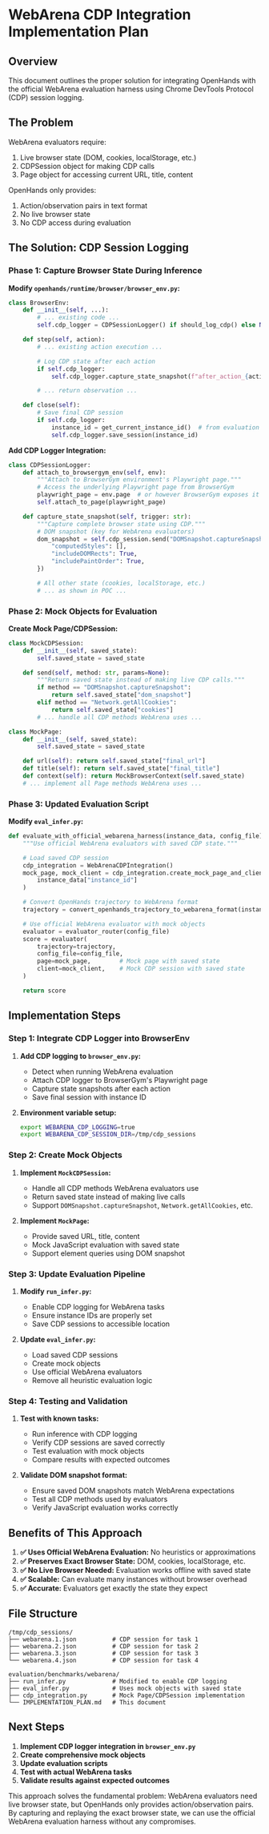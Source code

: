 # WebArena CDP Integration Implementation Plan

## Overview

This document outlines the proper solution for integrating OpenHands with the official WebArena evaluation harness using Chrome DevTools Protocol (CDP) session logging.

## The Problem

WebArena evaluators require:
1. Live browser state (DOM, cookies, localStorage, etc.)
2. CDPSession object for making CDP calls
3. Page object for accessing current URL, title, content

OpenHands only provides:
1. Action/observation pairs in text format
2. No live browser state
3. No CDP access during evaluation

## The Solution: CDP Session Logging

### Phase 1: Capture Browser State During Inference

**Modify `openhands/runtime/browser/browser_env.py`:**

```python
class BrowserEnv:
    def __init__(self, ...):
        # ... existing code ...
        self.cdp_logger = CDPSessionLogger() if should_log_cdp() else None

    def step(self, action):
        # ... existing action execution ...

        # Log CDP state after each action
        if self.cdp_logger:
            self.cdp_logger.capture_state_snapshot(f"after_action_{action.action}")

        # ... return observation ...

    def close(self):
        # Save final CDP session
        if self.cdp_logger:
            instance_id = get_current_instance_id()  # from evaluation context
            self.cdp_logger.save_session(instance_id)
```

**Add CDP Logger Integration:**

```python
class CDPSessionLogger:
    def attach_to_browsergym_env(self, env):
        """Attach to BrowserGym environment's Playwright page."""
        # Access the underlying Playwright page from BrowserGym
        playwright_page = env.page  # or however BrowserGym exposes it
        self.attach_to_page(playwright_page)

    def capture_state_snapshot(self, trigger: str):
        """Capture complete browser state using CDP."""
        # DOM snapshot (key for WebArena evaluators)
        dom_snapshot = self.cdp_session.send("DOMSnapshot.captureSnapshot", {
            "computedStyles": [],
            "includeDOMRects": True,
            "includePaintOrder": True,
        })

        # All other state (cookies, localStorage, etc.)
        # ... as shown in POC ...
```

### Phase 2: Mock Objects for Evaluation

**Create Mock Page/CDPSession:**

```python
class MockCDPSession:
    def __init__(self, saved_state):
        self.saved_state = saved_state

    def send(self, method: str, params=None):
        """Return saved state instead of making live CDP calls."""
        if method == "DOMSnapshot.captureSnapshot":
            return self.saved_state["dom_snapshot"]
        elif method == "Network.getAllCookies":
            return self.saved_state["cookies"]
        # ... handle all CDP methods WebArena uses ...

class MockPage:
    def __init__(self, saved_state):
        self.saved_state = saved_state

    def url(self): return self.saved_state["final_url"]
    def title(self): return self.saved_state["final_title"]
    def context(self): return MockBrowserContext(self.saved_state)
    # ... implement all Page methods WebArena uses ...
```

### Phase 3: Updated Evaluation Script

**Modify `eval_infer.py`:**

```python
def evaluate_with_official_webarena_harness(instance_data, config_file):
    """Use official WebArena evaluators with saved CDP state."""

    # Load saved CDP session
    cdp_integration = WebArenaCDPIntegration()
    mock_page, mock_client = cdp_integration.create_mock_page_and_client(
        instance_data["instance_id"]
    )

    # Convert OpenHands trajectory to WebArena format
    trajectory = convert_openhands_trajectory_to_webarena_format(instance_data)

    # Use official WebArena evaluator with mock objects
    evaluator = evaluator_router(config_file)
    score = evaluator(
        trajectory=trajectory,
        config_file=config_file,
        page=mock_page,        # Mock page with saved state
        client=mock_client,    # Mock CDP session with saved state
    )

    return score
```

## Implementation Steps

### Step 1: Integrate CDP Logger into BrowserEnv

1. **Add CDP logging to `browser_env.py`:**
   - Detect when running WebArena evaluation
   - Attach CDP logger to BrowserGym's Playwright page
   - Capture state snapshots after each action
   - Save final session with instance ID

2. **Environment variable setup:**
   ```bash
   export WEBARENA_CDP_LOGGING=true
   export WEBARENA_CDP_SESSION_DIR=/tmp/cdp_sessions
   ```

### Step 2: Create Mock Objects

1. **Implement `MockCDPSession`:**
   - Handle all CDP methods WebArena evaluators use
   - Return saved state instead of making live calls
   - Support `DOMSnapshot.captureSnapshot`, `Network.getAllCookies`, etc.

2. **Implement `MockPage`:**
   - Provide saved URL, title, content
   - Mock JavaScript evaluation with saved state
   - Support element queries using DOM snapshot

### Step 3: Update Evaluation Pipeline

1. **Modify `run_infer.py`:**
   - Enable CDP logging for WebArena tasks
   - Ensure instance IDs are properly set
   - Save CDP sessions to accessible location

2. **Update `eval_infer.py`:**
   - Load saved CDP sessions
   - Create mock objects
   - Use official WebArena evaluators
   - Remove all heuristic evaluation logic

### Step 4: Testing and Validation

1. **Test with known tasks:**
   - Run inference with CDP logging
   - Verify CDP sessions are saved correctly
   - Test evaluation with mock objects
   - Compare results with expected outcomes

2. **Validate DOM snapshot format:**
   - Ensure saved DOM snapshots match WebArena expectations
   - Test all CDP methods used by evaluators
   - Verify JavaScript evaluation works correctly

## Benefits of This Approach

1. **✅ Uses Official WebArena Evaluation:** No heuristics or approximations
2. **✅ Preserves Exact Browser State:** DOM, cookies, localStorage, etc.
3. **✅ No Live Browser Needed:** Evaluation works offline with saved state
4. **✅ Scalable:** Can evaluate many instances without browser overhead
5. **✅ Accurate:** Evaluators get exactly the state they expect

## File Structure

```
/tmp/cdp_sessions/
├── webarena.1.json          # CDP session for task 1
├── webarena.2.json          # CDP session for task 2
├── webarena.3.json          # CDP session for task 3
└── webarena.4.json          # CDP session for task 4

evaluation/benchmarks/webarena/
├── run_infer.py             # Modified to enable CDP logging
├── eval_infer.py            # Uses mock objects with saved state
├── cdp_integration.py       # Mock Page/CDPSession implementation
└── IMPLEMENTATION_PLAN.md   # This document
```

## Next Steps

1. **Implement CDP logger integration in `browser_env.py`**
2. **Create comprehensive mock objects**
3. **Update evaluation scripts**
4. **Test with actual WebArena tasks**
5. **Validate results against expected outcomes**

This approach solves the fundamental problem: WebArena evaluators need live browser state, but OpenHands only provides action/observation pairs. By capturing and replaying the exact browser state, we can use the official WebArena evaluation harness without any compromises.
